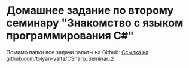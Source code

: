 # Домашнее задание по второму семинару "Знакомство с языком программирования С#"

Помимо папки все задачи залиты на Github: [Ссылка на github.com/tolyan-yalta/CSharp_Seminar_2](https://github.com/tolyan-yalta/-CSharp_Seminar_2.git)
